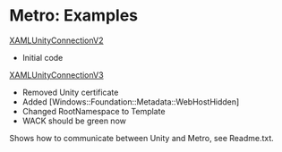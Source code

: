 Metro: Examples
===============


[XAMLUnityConnectionV2](http://www.google.com/url?q=http%3a%2f%2ffiles.unity3d.com%2ftomas%2fmetro%2fexamples%2fxamlunityconnectionv2.zip&sa=d&sntz=1&usg=afrqezd_rrgsai2it0ljjuljdl0kmyjajg.html)
* Initial code

[XAMLUnityConnectionV3](http://www.google.com/url?q=http%3a%2f%2ffiles.unity3d.com%2ftomas%2fmetro%2fexamples%2fxamlunityconnectionv3.zip&sa=d&sntz=1&usg=afrqezeyoxuxfkr3ygde7tmrde8yary3bq.html)
* Removed Unity certificate
* Added [Windows::Foundation::Metadata::WebHostHidden]
* Changed RootNamespace to Template
* WACK should be green now

Shows how to communicate between Unity and Metro, see Readme.txt.
